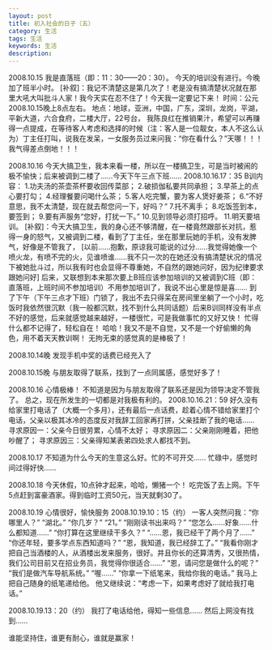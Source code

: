 ```yaml
---
layout: post
title: 初入社会的日子（五）
category: 生活
tags: 生活
keywords: 生活
description: 
---
```

2008.10.15
我是直落班（即：11：30——20：30）。
今天的培训没有进行。今晚加了班半小时。
[补叙]：我记不清楚这是第几次了！老是没有搞清楚状况就在那里大吼大叫批斗人家！我今天实在忍不住了！今天我一定要记下来！
时间：公元2008.10.15晚上8点左右。
地点：地球，亚洲，中国，广东，深圳，龙岗，平湖，平新大道，六合食府，二楼大厅，22号台，
我陈良红在推销果汁，希望可以再赚得一点提成，在等待客人考虑和选择的时候（注：客人是一位靓女，本人不这么认为）丁主任打叫，说我在发呆，一女服务员过来问我：“你在看什么？”天哪！！！我气得差点倒地！！！

2008.10.16
今天大搞卫生，我本来看一楼，所以在一楼搞卫生，可是当时被闹的极不愉快；后来被调到二楼了……今天下午三点下班……
2008.10.16.17：35
B训内容：
1.功夫汤的茶壶茶杯要收回传菜部；
2.破损伽私要共同承担；
3.早茶上的点心要打勾；
4.经理餐要问喝什么茶；
5.客人吃完蟹，要为客人煲好姜茶；
6.“不好意思，我不太清楚，现在就去帮您问一下，好吗？”
7.托不离手；
8.吃饭签到本，要签到；
9.要有声服务“您好，打扰一下。”
10.见到领导必须打招呼。
11.明天要培训。
[补叙]：今天大搞卫生，我的身心还不够清醒，在一楼竟然跟部长对抗，惹得一身的怒气，又被调到二楼，看到了丁主任，坐在那里玩她的手机，没有发脾气，好像是不管我了，
[以前......抱歉，原谅我可能说的过分......我觉得她像一个喷火龙，有喷不完的火，见谁喷谁......我不只一次的在她还没有搞清楚状况的情况下被她批斗过，所以我有时也会显得不尊重她，不自然的跟她问好，因为纪律要求跟她问好]
后来，又联想到本来那次要上B班应该参加培训的又被调到C班（即：直落班，上班时间不参加培训）不用参加培训了，我说不出心里是惊是喜……
到了下午（下午三点才下班）门锁了，我出不去只得呆在房间里坐躺了一个小时，吃饭时我依然很沉默（我一般都沉默，找不到什么共同话题）后来B训同样没有半点不好的感觉，后来就感觉越来越好，一楼很忙，可是我做事忙的又好又快！
忙得什么都不记得了，轻松自在！
哈哈！我又不是不自觉，又不是一个好偷懒的角色，用不着天天教训啊！
无拘无束的感觉真的是棒极了！

2008.10.14晚
发现手机中奖的话费已经充入了

2008.10.15晚
与朋友取得了联系，找到了一点同属感，感觉好多了！

2008.10.16
心情极棒！
不知道是因为与朋友取得了联系还是因为领导决定不管我了。
总之，现在所发生的一切都是对我极有利的。
2008.10.16.21：59
好久没有给家里打电话了（大概一个多月），还有最后一点话费，趁着心情不错给家里打个电话，父亲以极其冰冷的态度反对我辞工回家再打拼，父亲挂断了我的电话……
寻求原因一：父亲今日很劳累，心情不太好；
寻求原因二：父亲刚刚睡着，把他吵醒了；
寻求原因三：父亲得知某表弟四处求人都找不到。

2008.10.17
不知道为什么今天的生意这么好。忙的不可开交……
忙碌中，感觉时间过得好快……

2008.10.18
今天休假，10点钟才起来，哈哈，懒猪一个！
吃完饭了去上网。下午5点赶到富豪酒家。得到临时工资50元，当天就剩30了。

2008.10.19
心情很好，愉快服务
2008.10.19.10：15（约）
一客人突然问我：“你哪里人？”
“湖北。”
“你几岁？”
“21。”
“刚刚读书出来吗？”
“您怎么……好象……什么都知道……”
“你打算在这里继续干多久？”
“……恩，我已经干了两个月了……”
“你还年轻，要多学点东西知道吗？”
“恩，我知道，我已经辞工了。”
“我看你刚才把自己当酒楼的人，从酒楼出发来服务，很好。并且你长的还算清秀，又很热情，我们公司目前又在招业务员，我觉得你很适合……”
“恩，请问您是做什么的呢？”
“我们是做汽车导航系统。”
“喔……”
“你拿一下纸笔来，我给你我的电话。”
我马上把自己随身的纸笔递给他。
他又继续说：“考虑一下，如果考虑好了就给我打电话。”

2008.10.19.13：20（约）
我打了电话给他，得知一些信息……
然后上网没有找到……



谁能坚持住，谁更有耐心，谁就是赢家！